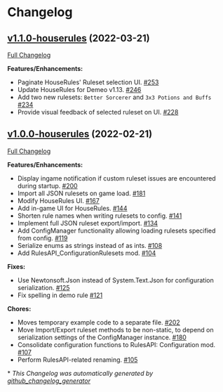 # Changelog

## [v1.1.0-houserules](https://github.com/orendain/demeomods/tree/v1.1.0-houserules) (2022-03-21)

[Full Changelog](https://github.com/orendain/demeomods/compare/v1.0.0-houserules...v1.1.0-houserules)

**Features/Enhancements:**

- Paginate HouseRules' Ruleset selection UI. [\#253](https://github.com/orendain/DemeoMods/pull/253)
- Update HouseRules for Demeo v1.13. [\#246](https://github.com/orendain/DemeoMods/pull/246)
- Add two new rulesets: `Better Sorcerer` and `3x3 Potions and Buffs` [\#234](https://github.com/orendain/DemeoMods/pull/234)
- Provide visual feedback of selected ruleset on UI. [\#228](https://github.com/orendain/DemeoMods/pull/228)

## [v1.0.0-houserules](https://github.com/orendain/demeomods/tree/v1.0.0-houserules) (2022-02-21)

[Full Changelog](https://github.com/orendain/demeomods/compare/faa2e50c1fdc985e4bf0383f16ef8980eb1580b9...v1.0.0-houserules)

**Features/Enhancements:**

- Display ingame notification if custom ruleset issues are encountered during startup. [\#200](https://github.com/orendain/DemeoMods/pull/200)
- Import all JSON rulesets on game load. [\#181](https://github.com/orendain/DemeoMods/pull/181)
- Modify HouseRules UI. [\#167](https://github.com/orendain/DemeoMods/pull/167)
- Add in-game UI for HouseRules. [\#144](https://github.com/orendain/DemeoMods/pull/144)
- Shorten rule names when writing rulesets to config. [\#141](https://github.com/orendain/DemeoMods/pull/141)
- Implement full JSON ruleset export/import. [\#134](https://github.com/orendain/DemeoMods/pull/134)
- Add ConfigManager functionality allowing loading rulesets specified from config. [\#119](https://github.com/orendain/DemeoMods/pull/119)
- Serialize enums as strings instead of as ints. [\#108](https://github.com/orendain/DemeoMods/pull/108)
- Add RulesAPI\_ConfigurationRulesets mod. [\#104](https://github.com/orendain/DemeoMods/pull/104)

**Fixes:**

- Use Newtonsoft.Json instead of System.Text.Json for configuration serialization. [\#125](https://github.com/orendain/DemeoMods/pull/125)
- Fix spelling in demo rule [\#121](https://github.com/orendain/DemeoMods/pull/121)

**Chores:**

- Moves temporary example code to a separate file. [\#202](https://github.com/orendain/DemeoMods/pull/202)
- Move Import/Export ruleset methods to be non-static, to depend on serialization settings of the ConfigManager instance. [\#180](https://github.com/orendain/DemeoMods/pull/180)
- Consolidate configuration functions to RulesAPI: Configuration mod. [\#107](https://github.com/orendain/DemeoMods/pull/107)
- Perform RulesAPI-related renaming. [\#105](https://github.com/orendain/DemeoMods/pull/105)



\* *This Changelog was automatically generated by [github_changelog_generator](https://github.com/github-changelog-generator/github-changelog-generator)*
